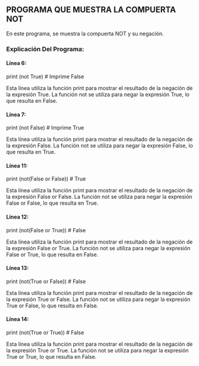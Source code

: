## PROGRAMA QUE MUESTRA LA COMPUERTA NOT
En este programa, se muestra la compuerta NOT y su negación.

### Explicación Del Programa:
#### Línea 6: 
print (not True) # Imprime False

Esta línea utiliza la función print para mostrar el resultado de la negación de la expresión True. La función not se utiliza para negar la expresión True, lo que resulta en False.

#### Línea 7: 
print (not False) # Imprime True

Esta línea utiliza la función print para mostrar el resultado de la negación de la expresión False. La función not se utiliza para negar la expresión False, lo que resulta en True.

#### Línea 11: 
print (not(False or False)) # True

Esta línea utiliza la función print para mostrar el resultado de la negación de la expresión False or False. La función not se utiliza para negar la expresión False or False, lo que resulta en True.

#### Línea 12: 
print (not(False or True)) # False

Esta línea utiliza la función print para mostrar el resultado de la negación de la expresión False or True. La función not se utiliza para negar la expresión False or True, lo que resulta en False.

#### Línea 13: 
print (not(True or False)) # False

Esta línea utiliza la función print para mostrar el resultado de la negación de la expresión True or False. La función not se utiliza para negar la expresión True or False, lo que resulta en False.

#### Línea 14: 
print (not(True or True)) # False

Esta línea utiliza la función print para mostrar el resultado de la negación de la expresión True or True. La función not se utiliza para negar la expresión True or True, lo que resulta en False.
